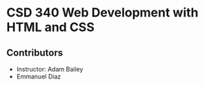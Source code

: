 <!DOCTYPE html>
<html lang="en">
<head>
    <meta charset="UTF-8">
    <meta name="viewport" content="width=device-width, initial-scale=1.0">
    <title>CSD 340 Web Development with HTML and CSS</title>
</head>
<body>
    <h1>CSD 340 Web Development with HTML and CSS</h1>
    <h2>Contributors</h2>
    <ul>
        <li>Instructor: Adam Bailey</li>
        <li>Emmanuel Diaz</li>
    </ul>
</body>
</html>

